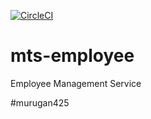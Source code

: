 [![CircleCI](https://circleci.com/gh/furnfactory/mts-employee.svg?style=svg&circle-token=b760ee7b932979648a800e5c400063e103110063)](https://circleci.com/gh/furnfactory/mts-employee)

# mts-employee

Employee Management Service

#murugan425
